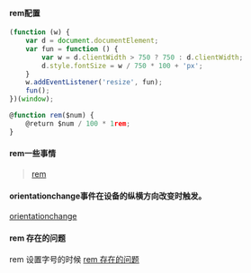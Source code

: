 #### rem配置
```js
(function (w) {
    var d = document.documentElement;
    var fun = function () {
        var w = d.clientWidth > 750 ? 750 : d.clientWidth;
        d.style.fontSize = w / 750 * 100 + 'px';
    }
    w.addEventListener('resize', fun);
    fun();
})(window);

@function rem($num) {
    @return $num / 100 * 1rem;
}
```

#### rem一些事情

> [rem](https://seminelee.github.io/2017/09/03/rem/)

#### orientationchange事件在设备的纵横方向改变时触发。

[orientationchange](https://developer.mozilla.org/zh-CN/docs/Web/API/Window/orientationchange_event)

#### rem 存在的问题

rem 设置字号的时候
[rem 存在的问题](https://imweb.io/topic/5745adf5a94f742c1db63485)
